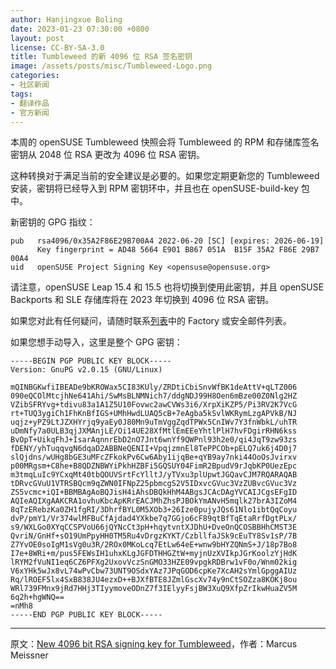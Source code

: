 ```yaml
---
author: Hanjingxue Boling
date: 2023-01-23 07:30:00 +0800
layout: post
license: CC-BY-SA-3.0
title: Tumbleweed 的新 4096 位 RSA 签名密钥
image: /assets/posts/misc/Tumbleweed-Logo.png
categories:
- 社区新闻
tags:
- 翻译作品
- 官方新闻
---
```


本周的 openSUSE Tumbleweed 快照会将 Tumbleweed 的 RPM 和存储库签名密钥从 2048 位 RSA 更改为 4096 位 RSA 密钥。

这种转换对于满足当前的安全建议是必要的。如果您定期更新您的 Tumbleweed 安装，密钥将已经导入到 RPM 密钥环中，并且也在 openSUSE-build-key 包中。

新密钥的 GPG 指纹：

```
pub   rsa4096/0x35A2F86E29B700A4 2022-06-20 [SC] [expires: 2026-06-19]
      Key fingerprint = AD48 5664 E901 B867 051A  B15F 35A2 F86E 29B7 00A4
uid   openSUSE Project Signing Key <opensuse@opensuse.org>
```

请注意，openSUSE Leap 15.4 和 15.5 也将切换到使用此密钥，并且 openSUSE Backports 和 SLE 存储库将在 2023 年切换到 4096 位 RSA 密钥。

如果您对此有任何疑问，请随时联系[列表](https://lists.opensuse.org/)中的 Factory 或安全邮件列表。

如果您想手动导入，这里是整个 GPG 密钥：

```
-----BEGIN PGP PUBLIC KEY BLOCK-----
Version: GnuPG v2.0.15 (GNU/Linux)

mQINBGKwfiIBEADe9bKROWax5CI83KUly/ZRDtiCbiSnvWfBK1deAttV+qLTZ006
090eQCOlMtcjhNe641Ahi/SwMsBLNMNich7/ddgNDJ99H8Oen6mBze00Z0Nlg2HZ
VZibSFRYvg+tdivu83a1A1Z5U10Fovwc2awCVWs3i6/XrpXiKZP5/Pi3RV2K7VcG
rt+TUQ3ygiCh1FhKnBfIGS+UMhHwdLUAQ5cB+7eAgba5kSvlWKRymLzgAPVkB/NJ
uqjz+yPZ9LtJZXHYrjq9yaEy0J80Mn9uTmVggZqdTPWx5CnIWv7Y3fnWbkL/uhTR
uDmNfy7a0ULB3qjJXMAnjLE/Oi14UE28XfMtlEmEEeYhtlPlH7hvFDgirRHN6kss
BvOpT+UikqFhJ+IsarAqnnrEbD2nO7Jnt6wnYf9QWPnl93h2e0/qi4JqT9zw93zs
fDENY/yhTuqqvgN6dqaD2ABBNeQENII+VpqjzmnEl8TePPCOb+pELQ7uk6j4D0j7
slQjdns/wUHg8bGE3uMFcZFkokPv6Cw6Aby1ijqBe+qYB9ay7nki44OoOsJvirxv
p00MRgsm+C8he+B8QDZNBWYiPkhHZBFi5GQSUY04FimR2BpudV9rJqbKP0UezEpc
m3tmqLuIc9YCxqMt40tbQOUVSrtFcYlltJ/yTVxu3plUpwtJGQavCJM7RQARAQAB
tDRvcGVuU1VTRSBQcm9qZWN0IFNpZ25pbmcgS2V5IDxvcGVuc3VzZUBvcGVuc3Vz
ZS5vcmc+iQI+BBMBAgAoBQJisH4iAhsDBQkHhM4ABgsJCAcDAgYVCAIJCgsEFgID
AQIeAQIXgAAKCRA1ovhuKbcApKRrEACJMhZhsPJBOkYmANvH5mqlk27brA3IZoM4
8qTzERebzKa0ZH1fgRI/3DhrfBYL0M5XOb3+26Ize0pujyJQs61Nlo1ibtQqCoyu
dvP/pmY1/Vr374wlMFBuCfAjdad4YXkbe7q7GGjo6cF89qtBfTqEtaRrfDgtPLx/
s9/WXLGo0XYqCCSPVoU66jQYNcCt3pH+hqytvntXJDhU+DveOnQCOSBBHhCMST3E
QvriN/GnHf+sO19UmPpyHH0TM5Ru4vDrgzKYKT/CzbllfaJSk9cEuTY8Sv1sP/7B
Z7YvOE0soIgM1sVg0u3R/2ROx0MKoLcq7EtLw64eE+wnw9bHYZQNmS+J/18p7Bo8
I7e+8WRi+m/pus5FEWsIH1uhxKLgJGFDTHHGZtW+myjnUzXVIkpJGrKoolzYjHdK
lRYM2fVuNI1eq6CZ6PFXg2UxovVczSnGMO33HZE09vpgkRDBrw1vF0o/Wnm02kig
V6xYHk5wJx8vL74wPvCbw73UNT9OSdxYAz7JPqGOD6cpKe7XcAH2sYmlGpggAIUz
Rq/lROEF5lx4SxB838JU4ezxD++BJXfBTE8JZmlGscXv74y9nCtSOZza8KOKj8ou
WRl739FMnx9jRd7HHj3TIyymoveODnZ7f3IElyyFsjBW3XuQ9XfpZrIkwHuaZV5M
6q2h+hgWNQ==
=nMh8
-----END PGP PUBLIC KEY BLOCK-----
```

------

原文：[New 4096 bit RSA signing key for Tumbleweed](https://news.opensuse.org/2023/01/23/new-4096-bit-signing-key/)，作者：Marcus Meissner
